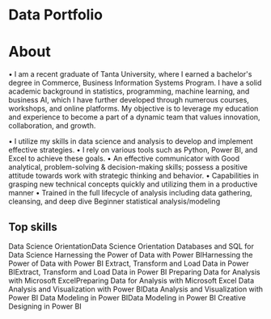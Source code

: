 # Data Portfolio
# About
• I am a recent graduate of Tanta University, where I earned a bachelor's degree in Commerce, Business Information Systems Program. I have a solid academic background in statistics, programming, machine learning, and business AI, which I have further developed through numerous courses, workshops, and online platforms. My objective is to leverage my education and experience to become a part of a dynamic team that values innovation, collaboration, and growth.

• I utilize my skills in data science and analysis to develop and implement effective strategies. 
• I rely on various tools such as Python, Power BI, and Excel to achieve these goals.
• An effective communicator with Good analytical, problem-solving & decision-making skills; possess a positive attitude towards work with strategic thinking and behavior.
• Capabilities in grasping new technical concepts quickly and utilizing them in a productive manner
• Trained in the full lifecycle of analysis including data gathering, cleansing, and deep dive Beginner statistical analysis/modeling

## Top skills
Data Science OrientationData Science Orientation
Databases and SQL for Data Science
Harnessing the Power of Data with Power BIHarnessing the Power of Data with Power BI
Extract, Transform and Load Data in Power BIExtract, Transform and Load Data in Power BI
Preparing Data for Analysis with Microsoft ExcelPreparing Data for Analysis with Microsoft Excel
Data Analysis and Visualization with Power BIData Analysis and Visualization with Power BI
Data Modeling in Power BIData Modeling in Power BI
Creative Designing in Power BI 

